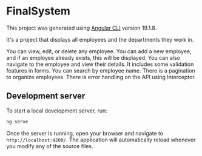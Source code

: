 # FinalSystem

This project was generated using [Angular CLI](https://github.com/angular/angular-cli) version 19.1.8.

It's a project that displays all employees and the departments they work in.

You can view, edit, or delete any employee.
You can add a new employee, and if an employee already exists, this will be displayed. You can also navigate to the employee and view their details.
It includes some validation features in forms.
You can search by employee name.
There is a pagination to organize employees.
There is error handling on the API using Interceptor.


## Development server

To start a local development server, run:

```bash
ng serve
```

Once the server is running, open your browser and navigate to `http://localhost:4200/`. The application will automatically reload whenever you modify any of the source files.
```

